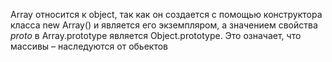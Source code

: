 Array относится к object, так как он создается с помощью конструктора класса new Array() и является его экземпляром, а значением свойства _proto_ в Array.prototype является Object.prototype. Это означает, что массивы – наследуются от обьектов